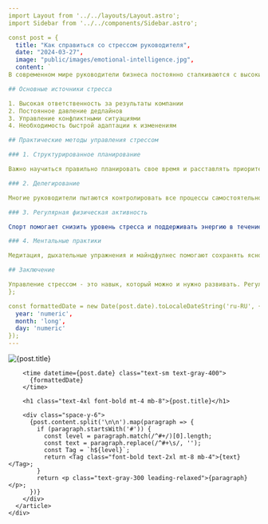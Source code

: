 ```yaml
---
import Layout from '../../layouts/Layout.astro';
import Sidebar from '../../components/Sidebar.astro';

const post = {
  title: "Как справиться со стрессом руководителя",
  date: "2024-03-27",
  image: "public/images/emotional-intelligence.jpg",
  content: `
В современном мире руководители бизнеса постоянно сталкиваются с высоким уровнем стресса. Давление ответственности, необходимость принимать сложные решения и управлять большими командами может серьезно влиять на психологическое состояние лидера.

## Основные источники стресса

1. Высокая ответственность за результаты компании
2. Постоянное давление дедлайнов
3. Управление конфликтными ситуациями
4. Необходимость быстрой адаптации к изменениям

## Практические методы управления стрессом

### 1. Структурированное планирование

Важно научиться правильно планировать свое время и расставлять приоритеты. Используйте методики тайм-менеджмента, которые помогут снизить уровень стресса от множества задач.

### 2. Делегирование

Многие руководители пытаются контролировать все процессы самостоятельно. Научитесь делегировать задачи и доверять своей команде.

### 3. Регулярная физическая активность

Спорт помогает снизить уровень стресса и поддерживать энергию в течение дня. Найдите активность, которая приносит удовольствие: бег, плавание, йога или силовые тренировки.

### 4. Ментальные практики

Медитация, дыхательные упражнения и майндфулнес помогают сохранять ясность мышления и эмоциональную стабильность.

## Заключение

Управление стрессом - это навык, который можно и нужно развивать. Регулярная практика предложенных методов поможет вам оставаться эффективным руководителем и поддерживать высокое качество жизни.`
};

const formattedDate = new Date(post.date).toLocaleDateString('ru-RU', {
  year: 'numeric',
  month: 'long',
  day: 'numeric'
});
---
```


<Layout title={post.title}>
  <Sidebar />
  
  <main class="flex-1 ml-64">
    <div class="max-w-4xl mx-auto px-8 py-12">
      <article class="prose prose-invert max-w-none">
        <div class="relative h-[400px] mb-8 rounded-xl overflow-hidden">
          <img 
            src={post.image} 
            alt={post.title}
            class="w-full h-full object-cover"
          />
        </div>
        
        <time datetime={post.date} class="text-sm text-gray-400">
          {formattedDate}
        </time>
        
        <h1 class="text-4xl font-bold mt-4 mb-8">{post.title}</h1>
        
        <div class="space-y-6">
          {post.content.split('\n\n').map(paragraph => {
            if (paragraph.startsWith('#')) {
              const level = paragraph.match(/^#+/)[0].length;
              const text = paragraph.replace(/^#+\s/, '');
              const Tag = `h${level}`;
              return <Tag class="font-bold text-2xl mt-8 mb-4">{text}</Tag>;
            }
            return <p class="text-gray-300 leading-relaxed">{paragraph}</p>;
          })}
        </div>
      </article>
    </div>
  </main>
</Layout>
